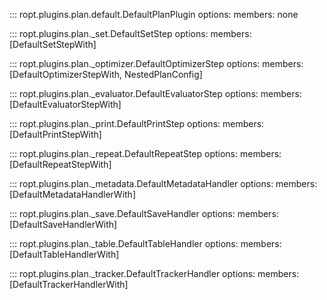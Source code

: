 ::: ropt.plugins.plan.default.DefaultPlanPlugin
    options:
        members: none

::: ropt.plugins.plan._set.DefaultSetStep
    options:
        members: [DefaultSetStepWith]

::: ropt.plugins.plan._optimizer.DefaultOptimizerStep
    options:
        members: [DefaultOptimizerStepWith, NestedPlanConfig]

::: ropt.plugins.plan._evaluator.DefaultEvaluatorStep
    options:
        members: [DefaultEvaluatorStepWith]

::: ropt.plugins.plan._print.DefaultPrintStep
    options:
        members: [DefaultPrintStepWith]

::: ropt.plugins.plan._repeat.DefaultRepeatStep
    options:
        members: [DefaultRepeatStepWith]

::: ropt.plugins.plan._metadata.DefaultMetadataHandler
    options:
        members: [DefaultMetadataHandlerWith]

::: ropt.plugins.plan._save.DefaultSaveHandler
    options:
        members: [DefaultSaveHandlerWith]

::: ropt.plugins.plan._table.DefaultTableHandler
    options:
        members: [DefaultTableHandlerWith]

::: ropt.plugins.plan._tracker.DefaultTrackerHandler
    options:
        members: [DefaultTrackerHandlerWith]
